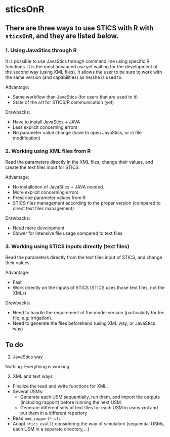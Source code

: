 # sticsOnR

## There are three ways to use STICS with R with `sticsOnR`, and they are listed below.

### 1. Using JavaStics through R

It is possible to use JavaStics through command line using specific R functions. It is the most advanced use yet waiting for the development of the second way (using XML files). It allows the user to be sure to work with the same version (and capabilities) as he/she is used to.

Advantage:
- Same workflow than JavaStics (for users that are used to it)
- State of the art for STICS/R communication (yet)

Drawbacks:
- Have to install JavaStics + JAVA
- Less explicit concerning errors
- No parameter value change (have to open JavaStics, or in file modification)

### 2. Working using XML files from R

Read the parameters directly in the XML files, change their values, and create the text files input for STICS.

Advantage:
- No installation of JavaStics + JAVA needed.
- More explicit concerning errors
- Prescribe parameter values from R
- STICS files management according to the proper version (compared to direct text files management)

Drawbacks:
- Need more development
- Slower for intensive file usage compared to text files

### 3. Working using STICS inputs directly (text files)

Read the parameters directly from the text files input of STICS, and change their values.

Advantage:
- Fast
- Work directly on the inputs of STICS (STICS uses those text files, not the XMLs)

Drawbacks:
- Need to handle the requirement of the model version (particularly for tec file, *e.g.* irrigation).
- Need to generate the files beforehand (using XML way, or JavaStics way)


## To do

1. JavaStics way

Nothing. Everything is working.

2. XML and text ways

* Finalize the read and write functions for XML.
* Several USMs:
  - Generate each USM sequentially, run them, and import the outputs (including rapport) before running the next USM.
  - Generate different sets of text files for each USM in usms.xml and put them in a different repertory
* Read `mod_rapport*.sti`
* Adapt `stics_eval()` considering the way of simulation (sequential USMs, each USM in a separate directory,...)  
